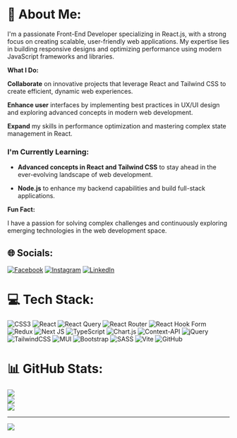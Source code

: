 # 💫 About Me:
I'm a passionate Front-End Developer specializing in React.js, with a strong focus on creating scalable, user-friendly web applications. My expertise lies in building responsive designs and optimizing performance using modern JavaScript frameworks and libraries.


__What I Do:__

__Collaborate__ on innovative projects that leverage React and Tailwind CSS to create efficient, dynamic web experiences.

__Enhance user__ interfaces by implementing best practices in UX/UI design and exploring advanced concepts in modern web development.

__Expand__ my skills in performance optimization and mastering complex state management in React.

### I'm Currently Learning:
- **Advanced concepts in React and Tailwind CSS** to stay ahead in the ever-evolving landscape of web development.

- **Node.js** to enhance my backend capabilities and build full-stack applications.


__Fun Fact:__

I have a passion for solving complex challenges and continuously exploring emerging technologies in the web development space.


## 🌐 Socials:
[![Facebook](https://img.shields.io/badge/Facebook-%231877F2.svg?logo=Facebook&logoColor=white)](https://facebook.com/Abanoub.Abd.Elmessih110) [![Instagram](https://img.shields.io/badge/Instagram-%23E4405F.svg?logo=Instagram&logoColor=white)](https://instagram.com/abanoub_3bdo) [![LinkedIn](https://img.shields.io/badge/LinkedIn-%230077B5.svg?logo=linkedin&logoColor=white)](https://linkedin.com/in/abanoub-abd-elmessih) 

# 💻 Tech Stack:
![CSS3](https://img.shields.io/badge/css3-%231572B6.svg?style=for-the-badge&logo=css3&logoColor=white) ![React](https://img.shields.io/badge/react-%2320232a.svg?style=for-the-badge&logo=react&logoColor=%2361DAFB) ![React Query](https://img.shields.io/badge/-React%20Query-FF4154?style=for-the-badge&logo=react%20query&logoColor=white) ![React Router](https://img.shields.io/badge/React_Router-CA4245?style=for-the-badge&logo=react-router&logoColor=white) ![React Hook Form](https://img.shields.io/badge/React%20Hook%20Form-%23EC5990.svg?style=for-the-badge&logo=reacthookform&logoColor=white) ![Redux](https://img.shields.io/badge/redux-%23593d88.svg?style=for-the-badge&logo=redux&logoColor=white) ![Next JS](https://img.shields.io/badge/Next-black?style=for-the-badge&logo=next.js&logoColor=white) ![TypeScript](https://img.shields.io/badge/typescript-%23007ACC.svg?style=for-the-badge&logo=typescript&logoColor=white) ![Chart.js](https://img.shields.io/badge/chart.js-F5788D.svg?style=for-the-badge&logo=chart.js&logoColor=white) ![Context-API](https://img.shields.io/badge/Context--Api-000000?style=for-the-badge&logo=react) ![jQuery](https://img.shields.io/badge/jquery-%230769AD.svg?style=for-the-badge&logo=jquery&logoColor=white) ![TailwindCSS](https://img.shields.io/badge/tailwindcss-%2338B2AC.svg?style=for-the-badge&logo=tailwind-css&logoColor=white) ![MUI](https://img.shields.io/badge/MUI-%230081CB.svg?style=for-the-badge&logo=mui&logoColor=white) ![Bootstrap](https://img.shields.io/badge/bootstrap-%238511FA.svg?style=for-the-badge&logo=bootstrap&logoColor=white) ![SASS](https://img.shields.io/badge/SASS-hotpink.svg?style=for-the-badge&logo=SASS&logoColor=white) ![Vite](https://img.shields.io/badge/vite-%23646CFF.svg?style=for-the-badge&logo=vite&logoColor=white) ![GitHub](https://img.shields.io/badge/github-%23121011.svg?style=for-the-badge&logo=github&logoColor=white)
# 📊 GitHub Stats:
![](https://github-readme-stats.vercel.app/api?username=Abanoub-Abd-Elmessih&theme=tokyonight&hide_border=false&include_all_commits=false&count_private=false)<br/>
![](https://github-readme-streak-stats.herokuapp.com/?user=Abanoub-Abd-Elmessih&theme=tokyonight&hide_border=false)<br/>
![](https://github-readme-stats.vercel.app/api/top-langs/?username=Abanoub-Abd-Elmessih&theme=tokyonight&hide_border=false&include_all_commits=false&count_private=false&layout=compact)

---
[![](https://visitcount.itsvg.in/api?id=Abanoub-Abd-Elmessih&icon=5&color=0)](https://visitcount.itsvg.in)

<!-- Proudly created with GPRM ( https://gprm.itsvg.in ) -->
